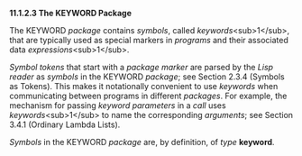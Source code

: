 **11.1.2.3 The KEYWORD Package** 

The KEYWORD *package* contains *symbols*, called *keywords*\<sub\>1\</sub\>, that are typically used as special markers in *programs* and their associated data *expressions*\<sub\>1\</sub\>. 

*Symbol tokens* that start with a *package marker* are parsed by the *Lisp reader* as *symbols* in the KEYWORD *package*; see Section 2.3.4 (Symbols as Tokens). This makes it notationally convenient to use *keywords* when communicating between programs in different *packages*. For example, the mechanism for passing *keyword parameters* in a *call* uses *keywords*\<sub\>1\</sub\> to name the corresponding *arguments*; see Section 3.4.1 (Ordinary Lambda Lists). 

*Symbols* in the KEYWORD *package* are, by definition, of *type* **keyword**. 

